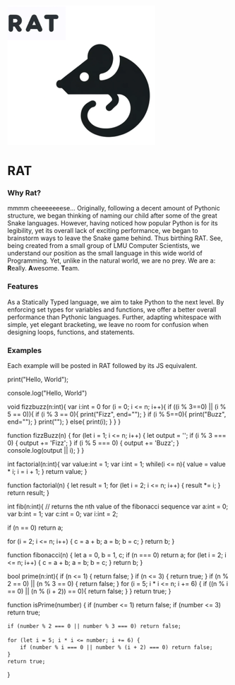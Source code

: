 ![alt text](/docs/rat.png)

# RAT

### Why Rat?

mmmm cheeeeeeese...
Originally, following a decent amount of Pythonic structure, we began thinking of naming our child after some of the great Snake languages. However, having noticed how popular Python is for its legibility, yet its overall lack of exciting performance, we began to brainstorm ways to leave the Snake game behind. Thus birthing RAT. See, being created from a small group of LMU Computer Scientists, we understand our position as the small language in this wide world of Programming. Yet, unlike in the natural world, we are no prey. We are a: **R**eally. **A**wesome. **T**eam.

### Features

As a Statically Typed language, we aim to take Python to the next level. By enforcing set types for variables and functions, we offer a better overall performance than Pythonic languages. Further, adapting whitespace with simple, yet elegant bracketing, we leave no room for confusion when designing loops, functions, and statements.

### Examples

Each example will be posted in RAT followed by its JS equivalent.

print("Hello, World");

console.log("Hello, World")

void fizzbuzz(n:int){
var i:int = 0
for (i = 0; i <= n; i++){
if ((i % 3==0) || (i % 5 == 0)){
if (i % 3 == 0){
print("Fizz", end="");
}
if (i % 5==0){
print("Buzz", end="");
}
print("");
}
else{
print(i);
}
}
}

function fizzBuzz(n) {
for (let i = 1; i <= n; i++) {
let output = '';
if (i % 3 === 0) {
output += 'Fizz';
}
if (i % 5 === 0) {
output += 'Buzz';
}
console.log(output || i);
}
}

int factorial(n:int){
var value:int = 1;
var i:int = 1;
while(i <= n){
value = value \* i;
i = i + 1;
}
return value;
}

function factorial(n) {
let result = 1;
for (let i = 2; i <= n; i++) {
result \*= i;
}
return result;
}

int fib(n:int){
// returns the nth value of the fibonacci sequence
var a:int = 0;
var b:int = 1;
var c:int = 0;
var i:int = 2;

if (n == 0)
return a;

for (i = 2; i <= n; i++) {
c = a + b;
a = b;
b = c;
}
return b;
}

function fibonacci(n) {
let a = 0, b = 1, c;
if (n === 0) return a;
for (let i = 2; i <= n; i++) {
c = a + b;
a = b;
b = c;
}
return b;
}

bool prime(n:int){
if (n <= 1) {
return false;
}
if (n <= 3) {
return true;
}
if (n % 2 == 0) || (n % 3 == 0) {
return false;
}
for (i = 5; i \* i <= n; i += 6) {
if ((n % i == 0) || (n % (i + 2)) == 0){
return false;
}
}
return true;
}

function isPrime(number) {
if (number <= 1) return false;
if (number <= 3) return true;

    if (number % 2 === 0 || number % 3 === 0) return false;

    for (let i = 5; i * i <= number; i += 6) {
        if (number % i === 0 || number % (i + 2) === 0) return false;
    }
    return true;

}
